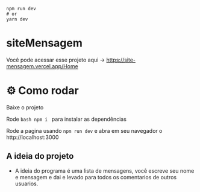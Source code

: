 ```
npm run dev
# or
yarn dev
```
# siteMensagem

Você pode acessar esse projeto aqui -> https://site-mensagem.vercel.app/Home

# ⚙ Como rodar
Baixe o projeto

Rode ```bash npm i ``` para instalar as dependências

Rode a pagina usando ``` npm run dev ```  e abra em seu navegador o http://localhost:3000

## A ideia do projeto
* A ideia do programa é uma lista de mensagens, você escreve seu nome e mensagem e dai e levado para todos os comentarios de outros usuarios.
